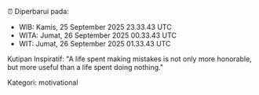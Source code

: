 ⏰ Diperbarui pada:
- WIB: Kamis, 25 September 2025 23.33.43 UTC
- WITA: Jumat, 26 September 2025 00.33.43 UTC
- WIT: Jumat, 26 September 2025 01.33.43 UTC

Kutipan Inspiratif:
"A life spent making mistakes is not only more honorable, but more useful than a life spent doing nothing."


Kategori: motivational

